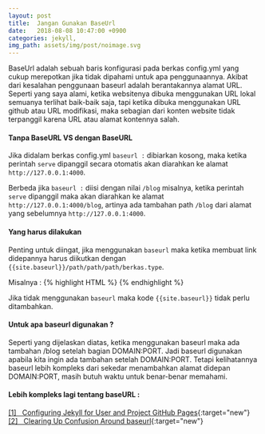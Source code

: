 ```yaml
---
layout: post
title:  Jangan Gunakan BaseUrl
date:   2018-08-08 10:47:00 +0900
categories: jekyll,
img_path: assets/img/post/noimage.svg
---
```


BaseUrl adalah sebuah baris konfigurasi pada berkas config.yml yang cukup merepotkan jika tidak dipahami untuk apa penggunaannya. Akibat dari kesalahan penggunaan baseurl adalah berantakannya alamat URL. Seperti yang saya alami, ketika websitenya dibuka menggunakan URL lokal semuanya terlihat baik-baik saja, tapi ketika dibuka menggunakan URL github atau URL modifikasi, maka sebagian dari konten website tidak terpanggil karena URL atau alamat kontennya salah.

#### Tanpa BaseURL VS dengan BaseURL 

Jika didalam berkas config.yml `baseurl :` dibiarkan kosong, maka ketika perintah `serve` dipanggil secara otomatis akan diarahkan ke alamat `http://127.0.0.1:4000`. 

Berbeda jika `baseurl :` diisi dengan nilai `/blog` misalnya, ketika perintah `serve` dipanggil maka akan diarahkan ke alamat `http://127.0.0.1:4000/blog`, artinya ada tambahan path `/blog` dari alamat yang sebelumnya `http://127.0.0.1:4000`.


#### Yang harus dilakukan 

Penting untuk diingat, jika menggunakan `baseurl` maka ketika membuat link didepannya harus diikutkan dengan `{{site.baseurl}}/path/path/path/berkas.type`. 

Misalnya : 
{% highlight HTML %}
    <link rel="stylesheet" href="{{site.baseurl}}/assets/style/css/syntax.css">
{% endhighlight %}

Jika tidak menggunakan `baseurl` maka kode `{{site.baseurl}}` tidak perlu ditambahkan.  


#### Untuk apa baseurl digunakan ? 

Seperti yang dijelaskan diatas, ketika menggunakan baseurl maka ada tambahan /blog setelah bagian DOMAIN:PORT. Jadi baseurl digunakan apabila kita ingin ada tambahan setelah DOMAIN:PORT. Tetapi kelihatannya baseurl lebih kompleks dari sekedar menambahkan alamat didepan DOMAIN:PORT, masih butuh waktu untuk benar-benar memahami.

#### Lebih kompleks lagi tentang baseURL :
[[1] &nbsp; Configuring Jekyll for User and Project GitHub Pages](http://downtothewire.io/2015/08/15/configuring-jekyll-for-user-and-project-github-pages/){:target="new"}<br>
[[2] &nbsp; Clearing Up Confusion Around baseurl](https://byparker.com/blog/2014/clearing-up-confusion-around-baseurl/#fnref:1){:target="new"}<br>
